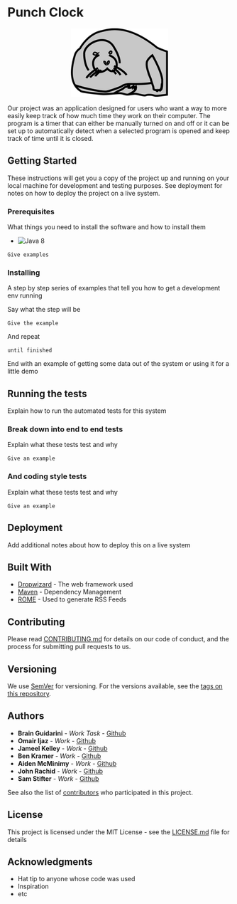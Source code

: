 # Punch Clock

<div style="text-align:center"><img src ="https://github.com/samstifter/punchclock/blob/master/src/view/icon_small.png" /></div>

Our project was an application designed for users who want a way to more easily keep track of how much time they work on their computer. The program is a timer that can either be manually turned on and off or it can be set up to automatically detect when a selected program is opened and keep track of time until it is closed.

## Getting Started

These instructions will get you a copy of the project up and running on your local machine for development and testing purposes. See deployment for notes on how to deploy the project on a live system.

### Prerequisites

What things you need to install the software and how to install them

- ![Java 8](https://java.com/en/)
```
Give examples
```

### Installing

A step by step series of examples that tell you how to get a development env running

Say what the step will be

```
Give the example
```

And repeat

```
until finished
```

End with an example of getting some data out of the system or using it for a little demo

## Running the tests

Explain how to run the automated tests for this system

### Break down into end to end tests

Explain what these tests test and why

```
Give an example
```

### And coding style tests

Explain what these tests test and why

```
Give an example
```

## Deployment

Add additional notes about how to deploy this on a live system

## Built With

* [Dropwizard](http://www.dropwizard.io/1.0.2/docs/) - The web framework used
* [Maven](https://maven.apache.org/) - Dependency Management
* [ROME](https://rometools.github.io/rome/) - Used to generate RSS Feeds

## Contributing

Please read [CONTRIBUTING.md](https://gist.github.com/PurpleBooth/b24679402957c63ec426) for details on our code of conduct, and the process for submitting pull requests to us.

## Versioning

We use [SemVer](http://semver.org/) for versioning. For the versions available, see the [tags on this repository](https://github.com/your/project/tags). 

## Authors

* **Brain Guidarini** - *Work Task* - [Github](https://github.com/briang0)
* **Omair Ijaz** - *Work* - [Github](https://github.com/omairijaz)
* **Jameel Kelley** - *Work* - [Github](https://github.com/JamKelley22)
* **Ben Kramer** - *Work* - [Github](https://github.com/bckramer)
* **Aiden McMinimy** - *Work* - [Github](https://github.com/AidenMic)
* **John Rachid** - *Work* - [Github](https://github.com/JohnRachid)
* **Sam Stifter** - *Work* - [Github](https://github.com/samstifter)

See also the list of [contributors](https://github.com/samstifter/punchclock/contributors.md) who participated in this project.

## License

This project is licensed under the MIT License - see the [LICENSE.md](LICENSE.md) file for details

## Acknowledgments

* Hat tip to anyone whose code was used
* Inspiration
* etc
